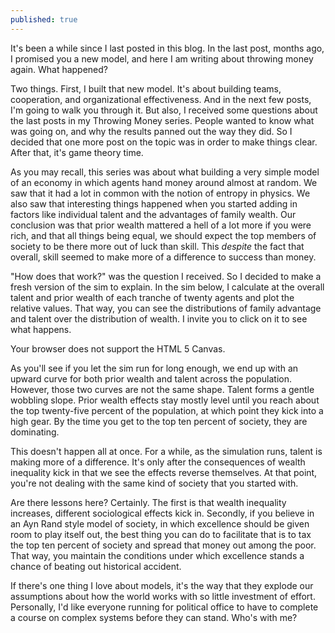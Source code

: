 ```yaml
---
published: true
---
```

It's been a while since I last posted in this blog. In the last post, months ago, I promised you a new model, and here I am writing about throwing money again. What happened?

Two things. First, I built that new model. It's about building teams, cooperation, and organizational effectiveness. And in the next few posts, I'm going to walk you through it. But also, I received some questions about the last posts in my Throwing Money series. People wanted to know what was going on, and why the results panned out the way they did. So I decided that one more post on the topic was in order to make things clear. After that, it's game theory time.

As you may recall, this series was about what building a very simple model of an economy in which agents hand money around almost at random. We saw that it had a lot in common with the notion of entropy in physics. We also saw that interesting things happened when you started adding in factors like individual talent and the advantages of family wealth. Our conclusion was that prior wealth mattered a hell of a lot more if you were rich, and that all things being equal, we should expect the top members of society to be there more out of luck than skill. This _despite_ the fact that overall, skill seemed to make more of a difference to success than money.  

"How does that work?" was the question I received. So I decided to make a fresh version of the sim to explain. In the sim below, I calculate at the overall talent and prior wealth of each tranche of twenty agents and plot the relative values. That way, you can see the distributions of family advantage and talent over the distribution of wealth. I invite you to click on it to see what happens. 

<canvas id="canvasWealthEntropyOver" width="500" height="200">
 Your browser does not support the HTML 5 Canvas.
</canvas>
<script>
function simWealthEntropyOver() {

  //SIM WRAPPER CONFIG =====================
  var state = 0;
  var timer;
  var canvas = document.getElementById('canvasWealthEntropyOver');
  var context = canvas.getContext('2d');
  canvas.addEventListener('click', updateState, false);

  function updateState() {
    state = (state+1)%3;
    if (state == 0) {
      //Reset sim
      init();
    } else if (state == 1) {
      //Run sim
      timer = setInterval(update, 33);
    } else {
      //Stop sim
      clearInterval(timer);
    }
  }
  //=====================
  //SIM CODE =====================

  var agentList;
  var agentCount = 500;
  var wealthInit = 1000;
  var exchangesPerUpdate = 100;
  var maxExchange = 100;
  var gini = 0;
  var talentFit = 0;
  var wealthFit = 0;
  var talentFitTop = 0;
  var wealthFitTop = 0;
  var deathProb = 1/500;

  var sampleFraction = 1/4;
  var sampleSize = agentCount * sampleFraction;

  var sample = 20;
  var richList = new Array(agentCount/sample);
  var talentList = new Array(agentCount/sample);

  function init() {
    agentList = new Array();

    //Create agents
    for (var i = 0; i < agentCount; i++) {
      var initWealth = (Math.random() * wealthInit * 2);
      var agent = {
        wealth:initWealth,
        talent:Math.random(),
        talentColor:"#000000",
        wealthColor:"#000000",
        talentRank: 0,
        wealthRank: 0,
        startWealth: initWealth
      }
      agentList.push(agent);
    }

    //Sort agents based on talent
    agentList.sort(function (a,b) {
      return a.talent - b.talent;
    });

    //Set color for agents based on talent
    for (var i = 0; i < agentCount; i++) {
      var agent = agentList[i];

      var redVal = Math.floor(agent.talent * 255.0);
      var greenVal = Math.floor(agent.talent * 255.0 * 0.9);
      agent.talentColor = "rgb("+redVal+","+greenVal+",0)"

      agent.talentRank = i;
    }

    //Sort agents based on starting wealth
    agentList.sort(function (a,b) {
      return a.startWealth - b.startWealth;
    });

    //Set color for agents based on wealth
    for (var i = 0; i < agentCount; i++) {
      var agent = agentList[i];

      var colorVal = Math.floor(((i) * 255.0) / agentCount);
      agent.wealthColor = "rgb(0,"+colorVal+",0)"

      agent.wealthRank = i;
    }

    //Calculate wealth ineuality
    gini = calculateGini();

    //Calculate predictive power of talent measure
    talentFit = calculateTalentFit(agentCount);
    talentFitTop = calculateTalentFit(sampleSize);

    //Calculate predictive power of wealth measure
    wealthFit = calculateWealthFit(agentCount);
    wealthFitTop = calculateWealthFit(sampleSize);

    createOverlays();

    paint();
  }

  function update() {

    //Make wealth transfers
    for (var i = 0; i < exchangesPerUpdate; i++) {
      var exchangeAmount = Math.random() * maxExchange;

      var indexA = Math.floor(Math.random() * agentCount);
      var indexB = Math.floor(Math.random() * agentCount);
      var indexC = Math.floor(Math.random() * agentCount);
      var agentA = agentList[indexA];
      var agentB = agentList[indexB];
      var agentC = agentList[indexC];

      //If A can pay
      if (agentA.wealth >= exchangeAmount) {
        agentA.wealth -= exchangeAmount;

        var talentSum = agentB.talent + agentC.talent;
        var fractionTalentB = agentB.talent/talentSum;

        var wealthSum = agentB.wealth + agentC.wealth;
        var fractionWealthB = agentB.wealth/wealthSum;

        /*
        We experimentally determine the success of B by
        finding the mean of the two probabilities.
         */
        var fractionMeanB = (fractionTalentB + fractionWealthB) / 2;

        if (Math.random() < fractionMeanB) {
          agentB.wealth += exchangeAmount;
        } else {
          agentC.wealth += exchangeAmount;
        }
      }

      if (Math.random() < deathProb) {
        agentA.talent = (agentA.talent + Math.random())/2;
        agentA.startWealth = agentA.wealth;
      }
    }

    /*
    Our population now contains individuals with
    New talent levels and starting wealth.
    This means that we need to re-label the population
    so that our indices still work.
     */

    //Sort agents based on talent
    agentList.sort(function (a,b) {
      return a.talent - b.talent;
    });

    //Set color for agents based on talent
    for (var i = 0; i < agentCount; i++) {
      var agent = agentList[i];

      var redVal = Math.floor(agent.talent * 255.0);
      var greenVal = Math.floor(agent.talent * 255.0 * 0.9);
      agent.talentColor = "rgb("+redVal+","+greenVal+",0)"

      agent.talentRank = i;
    }

    //Sort agents based on starting wealth
    agentList.sort(function (a,b) {
      return a.startWealth - b.startWealth;
    });

    //Set color for agents based on wealth
    for (var i = 0; i < agentCount; i++) {
      var agent = agentList[i];

      var colorVal = Math.floor(((i) * 255.0) / agentCount);
      agent.wealthColor = "rgb(0,"+colorVal+",0)"

      agent.wealthRank = i;
    }

    //Sort array by wealth
    agentList.sort(function (a,b) {
      return a.wealth - b.wealth;
    });

    //Calculate wealth inequality
    gini = calculateGini();

    //Calculate predictive power of talent measure
    talentFit = calculateTalentFit(agentCount);
    talentFitTop = calculateTalentFit(sampleSize);

    //Calculate predictive power of wealth measure
    wealthFit = calculateWealthFit(agentCount);
    wealthFitTop = calculateWealthFit(sampleSize);

    createOverlays();

    paint();
  }

  function calculateGini() {

    //Find total wealth
    var totalWealth = 0;
    for (var i = 0; i < agentCount; i++) {
      totalWealth += agentList[i].wealth;
    }

    //Find average wealth
    var meanWealth = totalWealth / agentCount;

    //Calculate mean difference from the average
    var totalDiff = 0;
    for (var i = 0; i < agentCount; i++) {
      totalDiff += Math.abs(meanWealth - agentList[i].wealth);
    }

    //Calculate GINI
    var inequality = totalDiff / (2 * totalWealth);

    return inequality;
  }

  function calculateTalentFit(sampleSize) {

    var startAt = agentCount - sampleSize;
    var totalDiff = 0;
    for (var i = startAt; i < agentCount; i++) {

      //Calculate distance from ideal for each agent
      var diff = Math.abs(i - agentList[i].talentRank);

      //Sum differences from ideal
      totalDiff += diff;
    }

    //Find mean difference
    var meanDiff = totalDiff / sampleSize;
    var scaledMean = meanDiff / agentCount;

    var fit = 1 - (2 * scaledMean);
    return fit;
  }

  function calculateWealthFit(sampleSize) {

    var startAt = agentCount - sampleSize;
    var totalDiff = 0;
    for (var i = startAt; i < agentCount; i++) {

      //Calculate distance from ideal for each agent
      var diff = Math.abs(i - agentList[i].wealthRank);

      //Sum differences from ideal
      totalDiff += diff;
    }

    //Find mean difference
    var meanDiff = totalDiff / sampleSize;
    var scaledMean = meanDiff / agentCount;

    var fit = 1 - (2 * scaledMean);
    return fit;
  }

  function createOverlays() {
    richList.fill(0);
    talentList.fill(0);
    for (var i = 0; i < agentCount; i++) {
      var agent = agentList[i];
      var bucket = Math.floor(i/sample);

      richList[bucket] += (agent.wealthRank / agentCount);
      talentList[bucket] += (agent.talentRank / agentCount);
    }
    for (var i = 0; i < agentCount/sample; i++) {
      richList[i] /= sample;
      talentList[i] /= sample;
    }
  }

  function paint() {
    //Paint background
    context.fillStyle = '#999999';
    context.fillRect(0, 0, canvas.width, canvas.height);

    //Sort Array
    agentList.sort(function (a,b) {
      return a.wealth - b.wealth;
    });

    //Find the maximum bar height
    var maxHeight = agentList[agentCount-1].wealth;

    //Determine scaling for bars
    var scaleHeight = canvas.height/maxHeight;
    var barWidth = canvas.width/agentCount;

    //Iterate over agents
    for (var i = 0; i < agentCount; i++) {
      var width = Math.floor(barWidth);
      // var height = Math.floor(agentList[i].wealth*scaleHeight);
      var height = Math.floor(agentList[i].wealth*scaleHeight);
      var x = Math.floor(i * barWidth);
      var y = canvas.height - height;

      //Display bar for each agent
      context.fillStyle = agentList[i].talentColor;
      context.fillRect(x, y, width, height/2);
      context.fillStyle = agentList[i].wealthColor;
      context.fillRect(x, y+(height/2), width, height/2);
    }

    //Display GINI
    context.fillStyle = '#FFFFFF';
    context.font = '20px Arial';
    context.fillText("GINI: "+gini.toPrecision(2), 10, 30);

    //Display Talent Fit
    context.fillStyle = '#EEFF00';
    context.fillText("Talent Fit:  "+talentFit.toPrecision(2)
    +" ("+talentFitTop.toPrecision(2)+")", 10, 50);

    //Display Weealth Fit
    context.fillStyle = '#00FF00';
    context.fillText("Wealth Fit: "+wealthFit.toPrecision(2)
    +" ("+wealthFitTop.toPrecision(2)+")", 10, 70);

    //Draw Overlays
    var chunkWidth = Math.floor(barWidth * sample);
    for (var i = 1; i < agentCount/sample; i++) {

      var p = i - 1;
      var pTalentHeight = Math.floor(talentList[p]*height);
      var pRichHeight = Math.floor(richList[p]*height);

      var talentHeight = Math.floor(talentList[i]*height);
      var richHeight = Math.floor(richList[i]*height);

      console.log("scaleHeight:"+scaleHeight);
      console.log("talentList[p]:"+talentList[p]);
      console.log("pTalentHeight:"+pTalentHeight);

      var px = Math.floor(p * chunkWidth) + (sample/2);
      var ix = Math.floor(i * chunkWidth) + (sample/2);

      var pTy = canvas.height - pTalentHeight;
      var iTy = canvas.height - talentHeight;
      context.strokeStyle = '#EEFF00';
      context.beginPath();
      context.moveTo(px, pTy);
      context.lineTo(ix, iTy);
      context.lineWidth = 2;
      context.stroke();

      var pRy = canvas.height - pRichHeight;
      var iRy = canvas.height - richHeight;
      context.strokeStyle = '#00FF00';
      context.beginPath();
      context.moveTo(px, pRy);
      context.lineTo(ix, iRy);
      // context.moveTo(px, 50);
      // context.lineTo(ix, 50);
      context.lineWidth = 2;
      context.stroke();
    }
  }

  init();
  //=====================
}
simWealthEntropyOver();
</script>

As you'll see if you let the sim run for long enough, we end up with an upward curve for both prior wealth and talent across the population. However, those two curves are not the same shape. Talent forms a gentle wobbling slope. Prior wealth effects stay mostly level until you reach about the top twenty-five percent of the population, at which point they kick into a high gear. By the time you get to the top ten percent of society, they are dominating. 

This doesn't happen all at once. For a while, as the simulation runs, talent is making more of a difference. It's only after the consequences of wealth inequality kick in that we see the effects reverse themselves. At that point, you're not dealing with the same kind of society that you started with.

Are there lessons here? Certainly. The first is that wealth inequality increases, different sociological effects kick in. Secondly, if you believe in an Ayn Rand style model of society, in which excellence should be given room to play itself out, the best thing you can do to facilitate that is to tax the top ten percent of society and spread that money out among the poor. That way, you maintain the conditions under which excellence stands a chance of beating out historical accident. 

If there's one thing I love about models, it's the way that they explode our assumptions about how the world works with so little investment of effort. Personally, I'd like everyone running for political office to have to complete a course on complex systems before they can stand. Who's with me?
